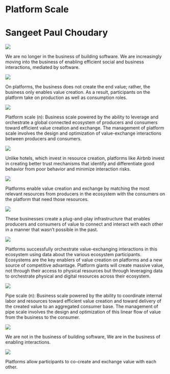 
# Platform Scale

# Sangeet Paul Choudary

![](https://readwise-assets.s3.amazonaws.com/static/images/new_icons/chevron-down-alt-thin.a0ebfe57a28f.svg)

We are no longer in the business of building software. We are increasingly moving into the business of enabling efficient social and business interactions, mediated by software.

![](https://readwise-assets.s3.amazonaws.com/static/images/new_icons/chevron-down-alt-thin.a0ebfe57a28f.svg)

On platforms, the business does not create the end value; rather, the business only enables value creation. As a result, participants on the platform take on production as well as consumption roles.

![](https://readwise-assets.s3.amazonaws.com/static/images/new_icons/chevron-down-alt-thin.a0ebfe57a28f.svg)

Platform scale (n): Business scale powered by the ability to leverage and orchestrate a global connected ecosystem of producers and consumers toward efficient value creation and exchange. The management of platform scale involves the design and optimization of value-exchange interactions between producers and consumers.

![](https://readwise-assets.s3.amazonaws.com/static/images/new_icons/chevron-down-alt-thin.a0ebfe57a28f.svg)

Unlike hotels, which invest in resource creation, platforms like Airbnb invest in creating better trust mechanisms that identify and differentiate good behavior from poor behavior and minimize interaction risks.

![](https://readwise-assets.s3.amazonaws.com/static/images/new_icons/chevron-down-alt-thin.a0ebfe57a28f.svg)

Platforms enable value creation and exchange by matching the most relevant resources from producers in the ecosystem with the consumers on the platform that need those resources.

![](https://readwise-assets.s3.amazonaws.com/static/images/new_icons/chevron-down-alt-thin.a0ebfe57a28f.svg)

These businesses create a plug-and-play infrastructure that enables producers and consumers of value to connect and interact with each other in a manner that wasn’t possible in the past.

![](https://readwise-assets.s3.amazonaws.com/static/images/new_icons/chevron-down-alt-thin.a0ebfe57a28f.svg)

Platforms successfully orchestrate value-exchanging interactions in this ecosystem using data about the various ecosystem participants. Ecosystems are the key enablers of value creation on platforms and a new source of competitive advantage. Platform giants will create massive value, not through their access to physical resources but through leveraging data to orchestrate physical and digital resources across their ecosystem.

![](https://readwise-assets.s3.amazonaws.com/static/images/new_icons/chevron-down-alt-thin.a0ebfe57a28f.svg)

Pipe scale (n): Business scale powered by the ability to coordinate internal labor and resources toward efficient value creation and toward delivery of the created value to an aggregated consumer base. The management of pipe scale involves the design and optimization of this linear flow of value from the business to the consumer.

![](https://readwise-assets.s3.amazonaws.com/static/images/new_icons/chevron-down-alt-thin.a0ebfe57a28f.svg)

We are not in the business of building software, We are in the business of enabling interactions.

![](https://readwise-assets.s3.amazonaws.com/static/images/new_icons/chevron-down-alt-thin.a0ebfe57a28f.svg)

Platforms allow participants to co-create and exchange value with each other.